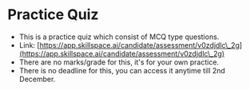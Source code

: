 # Practice Quiz

* This is a practice quiz which consist of MCQ type questions.
* Link: [https://app.skillspace.ai/candidate/assessment/v0zdjdlc\_2g](https://app.skillspace.ai/candidate/assessment/v0zdjdlc\_2g)
* There are no marks/grade for this, it's for your own practice.
* There is no deadline for this, you can access it anytime till 2nd December.
